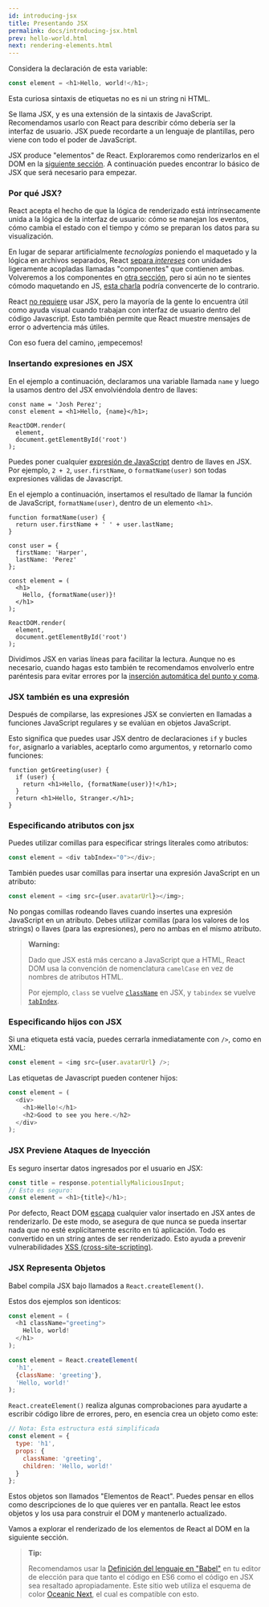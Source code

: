 ```yaml
---
id: introducing-jsx
title: Presentando JSX
permalink: docs/introducing-jsx.html
prev: hello-world.html
next: rendering-elements.html
---
```


Considera la declaración de esta variable:

```js
const element = <h1>Hello, world!</h1>;
```

Esta curiosa sintaxis de etiquetas no es ni un string ni HTML.

Se llama JSX, y es una extensión de la sintaxis de JavaScript. Recomendamos usarlo con React para describir cómo debería ser la interfaz de usuario. JSX puede recordarte a un lenguaje de plantillas, pero viene con todo el poder de JavaScript.

JSX produce "elementos" de React. Exploraremos como renderizarlos en el DOM en la [siguiente sección](/docs/rendering-elements.html). A continuación puedes encontrar lo básico de JSX que será necesario para empezar.

### Por qué JSX?

React acepta el hecho de que la lógica de renderizado está intrínsecamente unida a la lógica de la interfaz de usuario: cómo se manejan los eventos, cómo cambia el estado con el tiempo y cómo se preparan los datos para su visualización.

En lugar de separar artificialmente *tecnologías* poniendo el maquetado y la lógica en archivos separados, React [separa *intereses*](https://es.wikipedia.org/wiki/Separaci%C3%B3n_de_intereses) con unidades ligeramente acopladas llamadas "componentes" que contienen ambas. Volveremos a los componentes en [otra sección](/docs/components-and-props.html), pero si aún no te sientes cómodo maquetando en JS, [esta charla](https://www.youtube.com/watch?v=x7cQ3mrcKaY) podría convencerte de lo contrario.

React [no requiere](/docs/react-without-jsx.html) usar JSX, pero la mayoría de la gente lo encuentra útil como ayuda visual cuando trabajan con interfaz de usuario dentro del código Javascript. Esto también permite que React muestre mensajes de error o advertencia más útiles.

Con eso fuera del camino, ¡empecemos!

### Insertando expresiones en JSX

En el ejemplo a continuación, declaramos una variable llamada `name` y luego la usamos dentro del JSX envolviéndola dentro de llaves:

```js{1,2}
const name = 'Josh Perez';
const element = <h1>Hello, {name}</h1>;

ReactDOM.render(
  element,
  document.getElementById('root')
);
```

Puedes poner cualquier [expresión de JavaScript](https://developer.mozilla.org/es/docs/Web/JavaScript/Guide/Expressions_and_Operators) dentro de llaves en JSX. Por ejemplo, `2 + 2`, `user.firstName`, o `formatName(user)` son todas expresiones válidas de Javascript.

En el ejemplo a continuación, insertamos el resultado de llamar la función de JavaScript, `formatName(user)`, dentro de un elemento `<h1>`.

```js{12}
function formatName(user) {
  return user.firstName + ' ' + user.lastName;
}

const user = {
  firstName: 'Harper',
  lastName: 'Perez'
};

const element = (
  <h1>
    Hello, {formatName(user)}!
  </h1>
);

ReactDOM.render(
  element,
  document.getElementById('root')
);
```

[](codepen://introducing-jsx)

Dividimos JSX en varias líneas para facilitar la lectura. Aunque no es necesario, cuando hagas esto también te recomendamos envolverlo entre paréntesis para evitar errores por la [inserción automática del punto y coma](http://stackoverflow.com/q/2846283).

### JSX también es una expresión

Después de compilarse, las expresiones JSX se convierten en llamadas a funciones JavaScript regulares y se evalúan en objetos JavaScript.

Esto significa que puedes usar JSX dentro de declaraciones `if` y bucles `for`, asignarlo a variables, aceptarlo como argumentos, y retornarlo como funciones:

```js{3,5}
function getGreeting(user) {
  if (user) {
    return <h1>Hello, {formatName(user)}!</h1>;
  }
  return <h1>Hello, Stranger.</h1>;
}
```

### Especificando atributos con jsx

Puedes utilizar comillas para especificar strings literales como atributos:

```js
const element = <div tabIndex="0"></div>;
```

También puedes usar comillas para insertar una expresión JavaScript en un atributo:

```js
const element = <img src={user.avatarUrl}></img>;
```

No pongas comillas rodeando llaves cuando insertes una expresión JavaScript en un atributo. Debes utilizar comillas (para los valores de los strings) o llaves (para las expresiones), pero no ambas en el mismo atributo.

>**Warning:**
>
>Dado que JSX está más cercano a JavaScript que a HTML, React DOM usa la convención de nomenclatura `camelCase` en vez de nombres de atributos HTML.
>
>Por ejemplo, `class` se vuelve [`className`](https://developer.mozilla.org/en-US/docs/Web/API/Element/className) en JSX, y `tabindex` se vuelve [`tabIndex`](https://developer.mozilla.org/en-US/docs/Web/API/HTMLElement/tabIndex).

### Especificando hijos con JSX

Si una etiqueta está vacía, puedes cerrarla inmediatamente con `/>`, como en XML:

```js
const element = <img src={user.avatarUrl} />;
```

Las etiquetas de Javascript pueden contener hijos:

```js
const element = (
  <div>
    <h1>Hello!</h1>
    <h2>Good to see you here.</h2>
  </div>
);
```

### JSX Previene Ataques de Inyección

Es seguro insertar datos ingresados por el usuario en JSX:

```js
const title = response.potentiallyMaliciousInput;
// Esto es seguro:
const element = <h1>{title}</h1>;
```

Por defecto, React DOM [escapa](http://stackoverflow.com/questions/7381974/which-characters-need-to-be-escaped-on-html) cualquier valor insertado en JSX antes de renderizarlo. De este modo, se asegura de que nunca se pueda insertar nada que no esté explícitamente escrito en tú aplicación. Todo es convertido en un string antes de ser renderizado. Esto ayuda a prevenir vulnerabilidades [XSS (cross-site-scripting)](https://en.wikipedia.org/wiki/Cross-site_scripting).

### JSX Representa Objetos

Babel compila JSX bajo llamados a `React.createElement()`.

Estos dos ejemplos son identicos:

```js
const element = (
  <h1 className="greeting">
    Hello, world!
  </h1>
);
```

```js
const element = React.createElement(
  'h1',
  {className: 'greeting'},
  'Hello, world!'
);
```

`React.createElement()` realiza algunas comprobaciones para ayudarte a escribir código libre de errores, pero, en esencia crea un objeto como este:

```js
// Nota: Esta estructura está simplificada
const element = {
  type: 'h1',
  props: {
    className: 'greeting',
    children: 'Hello, world!'
  }
};
```

Estos objetos son llamados "Elementos de React". Puedes pensar en ellos como descripciones de lo que quieres ver en pantalla. React lee estos objetos y los usa para construir el DOM y mantenerlo actualizado.

Vamos a explorar el renderizado de los elementos de React al DOM en la siguiente sección.

>**Tip:**
>
>Recomendamos usar la [Definición del lenguaje en "Babel"](http://babeljs.io/docs/editors) en tu editor de elección para que tanto el código en ES6 como el código en JSX sea resaltado apropiadamente. Este sitio web utiliza el esquema de color [Oceanic Next](https://labs.voronianski.com/oceanic-next-color-scheme/), el cual es compatible con esto.
